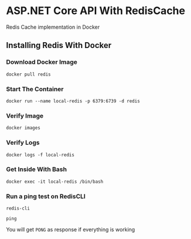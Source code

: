# ASP.NET Core API With RedisCache
Redis Cache implementation in Docker

## Installing Redis With Docker
### Download Docker Image
`docker pull redis`
### Start The Container
`docker run --name local-redis -p 6379:6739 -d redis`
### Verify Image
`docker images`
### Verify Logs
`docker logs -f local-redis`
### Get Inside With Bash
`docker exec -it local-redis /bin/bash`
### Run a ping test on RedisCLI
`redis-cli`

`ping`

You will get `PONG` as response if everything is working
